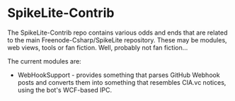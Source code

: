 SpikeLite-Contrib
=================

The SpikeLite-Contrib repo contains various odds and ends that are related to the main Freenode-Csharp/SpikeLite repository. These may be modules, web views, tools or fan fiction. Well, probably not fan fiction... 

The current modules are:

* WebHookSupport - provides something that parses GitHub Webhook posts and converts them into something that resembles CIA.vc notices, using the bot's WCF-based IPC.